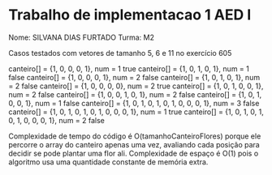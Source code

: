 # Trabalho de implementacao 1 AED I
Nome: SILVANA DIAS FURTADO
Turma: M2

Casos testados com vetores de tamanho 5, 6 e 11 no exercício 605

canteiro[] = {1, 0, 0, 0, 1}, num = 1    true
canteiro[] = {1, 0, 1, 0, 1}, num = 1    false
canteiro[] = {1, 0, 0, 0, 1}, num = 2    false
canteiro[] = {1, 0, 1, 0, 1}, num = 2    false
canteiro[] = {1, 0, 0, 0, 0}, num = 2    true
canteiro[] = {1, 0, 1, 0, 0, 1}, num = 2 false
canteiro[] = {1, 0, 0, 1, 0, 1}, num = 2 false
canteiro[] = {1, 0, 1, 0, 0, 1}, num = 1 false
canteiro[] = {1, 0, 1, 0, 1, 0, 1, 0, 0, 0, 1}, num = 3 false
canteiro[] = {1, 0, 1, 0, 1, 0, 1, 0, 0, 0, 1}, num = 1 true
canteiro[] = {1, 0, 1, 0, 1, 0, 1, 0, 0, 0, 1}, num = 2 false

Complexidade de tempo do código é O(tamanhoCanteiroFlores) porque ele percorre o array do canteiro apenas uma vez, 
avaliando cada posição para decidir se pode plantar uma flor ali. Complexidade de espaço é O(1) pois o algoritmo usa uma 
quantidade constante de memória extra.
